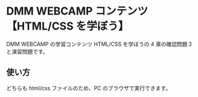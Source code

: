 # DMM WEBCAMP コンテンツ【HTML/CSS を学ぼう】

DMM WEBCAMP の学習コンテンツ HTML/CSS を学ぼうの 4 章の確認問題３と演習問題です。

## 使い方

どちらも html/css ファイルのため、PC のブラウザで実行できます。

